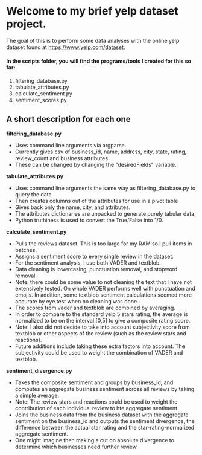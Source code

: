# Welcome to my brief yelp dataset project. 
The goal of this is to perform some data analyses with the online yelp dataset found at https://www.yelp.com/dataset.

#### In the scripts folder, you will find the programs/tools I created for this so far:  
1. filtering_database.py
1. tabulate_attributes.py
1. calculate_sentiment.py
1. sentiment_scores.py

## A short description for each one
**filtering_database.py** 
* Uses command line arguments via argparse.
* Currently gives csv of business_id, name, address, city, state, rating, review_count and business attributes
* These can be changed by changing the "desiredFields" variable.

**tabulate_attributes.py**
* Uses command line arguments the same way as filtering_database.py to query the data
* Then creates columns out of the attributes for use in a pivot table
* Gives back only the name, city, and attributes. 
* The attributes dictionaries are unpacked to generate purely tabular data.
* Python truthiness is used to convert the True/False into 1/0. 

**calculate_sentiment.py**
* Pulls the reviews dataset. This is too large for my RAM so I pull items in batches.
* Assigns a sentiment score to every single review in the dataset.
* For the sentiment analysis, I use both VADER and textblob. 
* Data cleaning is lowercasing, punctuation removal, and stopword removal. 
* Note: there could be some value to not cleaning the text that I have not extensively tested. On whole VADER performs well with punctuation and emojis. In addition, some textblob sentiment calculations seemed more accurate by eye test when no cleaning was done.
* The scores from vader and textblob are combined by averaging.
* In order to compare to the standard yelp 5 stars rating, the average is normalized to be on the interval [0,5] to give a composite rating score. 
* Note: I also did not decide to take into account subjectivity score from textblob or other aspects of the review (such as the review stars and reactions). 
* Future additions include taking these extra factors into account. The subjectivity could be used to weight the combination of VADER and textblob. 

**sentiment_divergence.py**
* Takes the composite sentiment and groups by business_id, and computes an aggregate business sentiment across all reviews by taking a simple average.
* Note: The review stars and reactions could be used to weight the contribution of each individual review to hte aggregate sentiment.
* Joins the business data from the business dataset with the aggregate sentiment on the business_id and outputs the sentiment divergence, the difference between the actual star rating and the star-rating-normalized aggregate sentiment. 
* One might imagine then making a cut on absolute divergence to determine which businesses need further review. 

